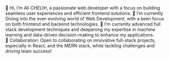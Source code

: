 👋 Hi, I’m Ali CHELIH, a passionate web developer with a focus on building seamless user experiences and efficient frontend solutions.
👀 I’m currently Diving into the ever-evolving world of Web Development, with a keen focus on both frontend and backend technologies.
🌱 I’m currently advanced full stack development techniques and deepening my expertise in machine learning and data-driven decision-making to enhance my applications.    
💞️ Collaboration: Open to collaborating on innovative full-stack projects, especially in React, and the MERN stack, while tackling challenges and driving team success!






